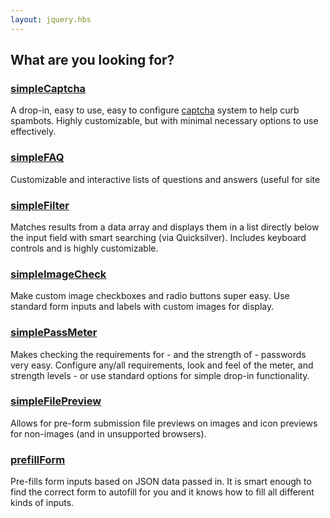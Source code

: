 ```yaml
---
layout: jquery.hbs
---
```


<h2>What are you looking for?</h2>

<section id='pluginList'>
    <article class='plugin'>
        <h3>
            <a class='subLink' href='https://github.com/jakerella/jquerySimpleCaptcha' title='Visit the simpleCaptcha page'>simpleCaptcha</a>
        </h3>
        <p>
            A drop-in, easy to use, easy to configure
            <a href='http://en.wikipedia.org/wiki/Captcha' title='captcha on Wikipedia'>captcha</a>
            system to help curb spambots. Highly customizable, but with minimal necessary options to use effectively.
        </p>
    </article>
    <article class='plugin'>
        <h3>
            <a class='subLink' href='https://github.com/jakerella/jquerySimpleFAQ' title='Visit the simpleFAQ page'>simpleFAQ</a>
        </h3>
        <p>
            Customizable and interactive lists of questions and answers (useful for site
            <a href='http://en.wikipedia.org/wiki/FAQ' title='FAQ on Wikipedia') FAQs).
            Allows for relevance-based searching and sorting (via Quicksilver) as well.
        </p>
    </article>
    <article class='plugin'>
        <h3>
            <a class='subLink' href='https://github.com/jakerella/jquerySimpleFilter' title='Visit the simpleFilter page'>simpleFilter</a>
        </h3>
        <p>
            Matches results from a data array and displays them in a list directly below the input
            field with smart searching (via Quicksilver). Includes keyboard controls and is highly
            customizable.
        </p>
    </article>
    <article class='plugin'>
        <h3>
            <a class='subLink' href='https://github.com/jakerella/jquerySimpleImageCheck' title='Visit the simpleImageCheck page'>simpleImageCheck</a>
        </h3>
        <p>
            Make custom image checkboxes and radio buttons super easy. Use standard form inputs and
            labels with custom images for display.
        </p>
    </article>
    <article class='plugin'>
        <h3>
            <a class='subLink' href='https://github.com/jakerella/jquerySimplePassMeter' title='Visit the simplePassMeter page'>simplePassMeter</a>
        </h3>
        <p>
            Makes checking the requirements for - and the strength of - passwords very easy.
            Configure any/all requirements, look and feel of the meter, and strength levels - or
            use standard options for simple drop-in functionality.
        </p>
    </article>
    <article class='plugin'>
        <h3>
            <a class='subLink' href='https://github.com/jakerella/jquerySimpleFilePreview' title='Visit the simpleFilePreview page'>simpleFilePreview</a>
        </h3>
        <p>
            Allows for pre-form submission file previews on images and icon previews for non-images (and in unsupported browsers).
        </p>
    </article>
    <article class='plugin'>
        <h3>
            <a class='subLink' href='https://github.com/jakerella/jqueryPrefillForm' title='Visit the prefillForm page'>prefillForm</a>
        </h3>
        <p>
            Pre-fills form inputs based on JSON data passed in. It is smart enough to find the correct form to autofill for you and it knows how to fill all different kinds of inputs.
        </p>
    </article>
